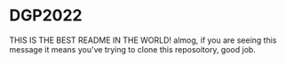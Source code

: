 # DGP2022
THIS IS THE BEST README IN THE WORLD!
almog, if you are seeing this message it means you've trying to clone this reposoitory, good job.
